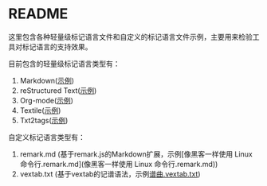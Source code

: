 # README

<!--
create time: 2016-04-20 07:23:26
Author: amoblin

This file is created by Marboo<http://marboo.io> template file $MARBOO_HOME/.media/starts/default.md
本文件由 Marboo<http://marboo.io> 模板文件 $MARBOO_HOME/.media/starts/default.md 创建
-->

这里包含各种轻量级标记语言文件和自定义的标记语言文件示例，主要用来检验工具对标记语言的支持效果。

目前包含的轻量级标记语言类型有：

1. Markdown([示例](./样例笔记.md))
2. reStructured Text([示例](./reStructuredTEXT-guide.rst))
3. Org-mode([示例](./org-mode-note.org))
4. Textile([示例](Textile例子.textile))
5. Txt2tags([示例](txt2tags例子.t2t))

自定义标记语言类型有：

1. remark.md (基于remark.js的Markdown扩展，示例[像黑客一样使用 Linux 命令行.remark.md](像黑客一样使用 Linux 命令行.remark.md))
2. vextab.txt (基于vextab的记谱语法，示例[谱曲.vextab.txt](谱曲.vextab.txt))

